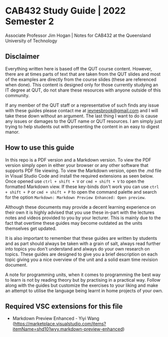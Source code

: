 # CAB432 Study Guide | 2022 Semester 2

Associate Professor Jim Hogan | Notes for CAB432 at the Queensland University of Technology

## Disclaimer

Everything written here is based off the QUT course content. However, there are at times parts of text that are taken from the QUT slides and most of the examples are directly from the course slides (these are referenced when done). This content is designed only for those currently studying an IT degree at QUT, do not share these resources with anyone outside of this community.

If any member of the QUT staff or a representative of such finds any issue with these guides please contact me at jeynesbrook@gmail.com and I will take these down without an argument. The last thing I want to do is cause any issues or damages to the QUT name or QUT resources. I am simply just trying to help students out with presenting the content in an easy to digest manor.

## How to use this guide

In this repo is a PDF version and a Markdown version. To view the PDF version simply open in either your browser or any other software that supports PDF file viewing. To view the Markdown version, open the .md file in Visual Studio Code and install the required extensions as seen below. Once opened use `ctrl + shift + V` or `cmd + shift + V` to open the formatted Markdown view. If these key-binds don't work you can use `ctrl + shift + P` or `cmd + shift + P` to open the command palette and search for the option `Markdown: Markdown Preview Enhanced: Open preview`.

Although these documents may provide a decent learning experience on their own it is highly advised that you use these in-part with the lectures notes and videos provided to you by your lecturer. This is mainly due to the fact that overtime these guides may become outdated as the units themselves get updated.

It is also important to remember that these guides are written by students and as part should always be taken with a grain of salt, always read further into topics you don't understand and always do your own research on topics. These guides are designed to give you a brief description on each topic giving you a nice overview of the unit and a solid exam time revision document.

A note for programming units, when it comes to programming the best way to learn is not by reading theory but by practising in a practical way. Follow along with the guides but customize the exercises to your liking and make an attempt to utilise the language being learnt in home projects of your own.

## Required VSC extensions for this file

- Markdown Preview Enhanced - Yiyi Wang (https://marketplace.visualstudio.com/items?itemName=shd101wyy.markdown-preview-enhanced)
